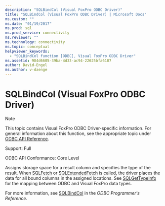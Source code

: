 ```yaml
---
description: "SQLBindCol (Visual FoxPro ODBC Driver)"
title: "SQLBindCol (Visual FoxPro ODBC Driver) | Microsoft Docs"
ms.custom: ""
ms.date: "01/19/2017"
ms.prod: sql
ms.prod_service: connectivity
ms.reviewer: ""
ms.technology: connectivity
ms.topic: conceptual
helpviewer_keywords: 
  - "SQLBindCol function [ODBC], Visual FoxPro ODBC Driver"
ms.assetid: 984d6605-39ba-4d33-ac94-22625bfa6107
author: David-Engel
ms.author: v-daenge
---
```

# SQLBindCol (Visual FoxPro ODBC Driver)
> [!NOTE]  
>  This topic contains Visual FoxPro ODBC Driver-specific information. For general information about this function, see the appropriate topic under [ODBC API Reference](../../odbc/reference/syntax/odbc-api-reference.md).  
  
 Support: Full  
  
 ODBC API Conformance: Core Level  
  
 Assigns storage space for a result column and specifies the type of the result. When [SQLFetch](../../odbc/microsoft/sqlfetch-visual-foxpro-odbc-driver.md) or [SQLExtendedFetch](../../odbc/microsoft/sqlextendedfetch-visual-foxpro-odbc-driver.md) is called, the driver places the data for all bound columns in the assigned locations. See [SQLGetTypeInfo](../../odbc/microsoft/sqlgettypeinfo-visual-foxpro-odbc-driver.md) for the mapping between ODBC and Visual FoxPro data types.  
  
 For more information, see [SQLBindCol](../../odbc/reference/syntax/sqlbindcol-function.md) in the *ODBC Programmer's Reference*.
